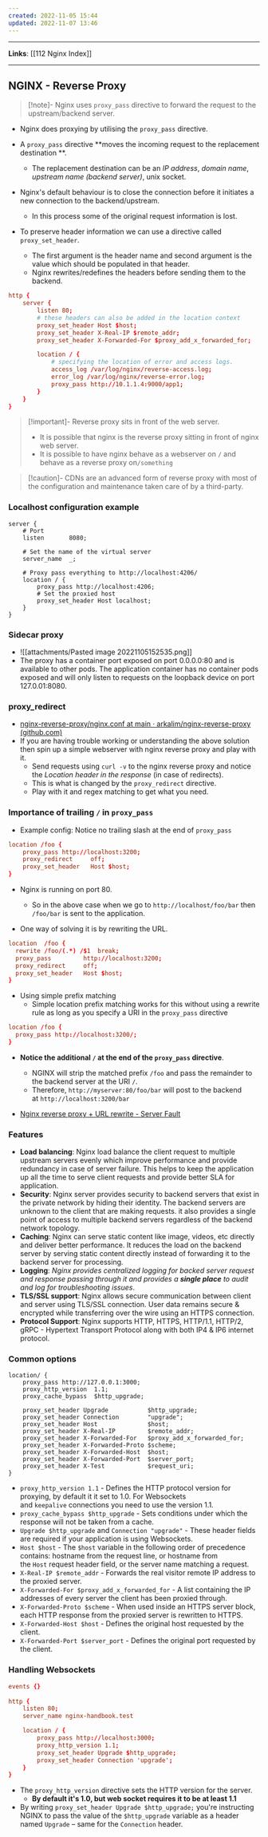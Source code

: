 ```yaml
---
created: 2022-11-05 15:44
updated: 2022-11-07 13:46
---
```

---
**Links**: [[112 Nginx Index]]

---
## NGINX - Reverse Proxy
> [!note]- Nginx uses `proxy_pass` directive to forward the request to the upstream/backend server.

- Nginx does proxying by utilising the `proxy_pass` directive.
- A `proxy_pass` directive **moves the incoming request to the replacement destination **. 
	- The replacement destination can be an *IP address*, *domain name*, *upstream name (backend server)*, unix socket.

- Nginx's default behaviour is to close the connection before it initiates a new connection to the backend/upstream.
	- In this process some of the original request information is lost.
- To preserve header information we can use a directive called `proxy_set_header`.
	- The first argument is the header name and second argument is the value which should be populated in that header.
	- Nginx rewrites/redefines the headers before sending them to the backend.

```nginx.conf
http {
	server {
		listen 80;
		# these headers can also be added in the location context
		proxy_set_header Host $host;
		proxy_set_header X-Real-IP $remote_addr;
		proxy_set_header X-Forwarded-For $proxy_add_x_forwarded_for;

		location / {
			# specifying the location of error and access logs.
			access_log /var/log/nginx/reverse-access.log;  
			error_log /var/log/nginx/reverse-error.log;
			proxy_pass http://10.1.1.4:9000/app1;
		}
	}
}
```

> [!important]- Reverse proxy sits in front of the web server.
> - It is possible that nginx is the reverse proxy sitting in front of nginx web server.
> - It is possible to have nginx behave as a webserver on `/` and behave as a reverse proxy on`/something` 

> [!caution]- CDNs are an advanced form of reverse proxy with most of the configuration and maintenance taken care of by a third-party.

### Localhost configuration example
```
server {
    # Port
    listen       8080;

    # Set the name of the virtual server
    server_name  _;

    # Proxy pass everything to http://localhost:4206/
    location / {
        proxy_pass http://localhost:4206;
        # Set the proxied host
        proxy_set_header Host localhost;
    }
}
```

### Sidecar proxy
- ![[attachments/Pasted image 20221105152535.png]]
- The proxy has a container port exposed on port 0.0.0.0:80 and is available to other pods. The application container has no container pods exposed and will only listen to requests on the loopback device on port 127.0.01:8080.

### proxy_redirect
- [nginx-reverse-proxy/nginx.conf at main · arkalim/nginx-reverse-proxy (github.com)](https://github.com/arkalim/nginx-reverse-proxy/blob/main/nginx/nginx.conf)
- If you are having trouble working or understanding the above solution then spin up a simple webserver with nginx reverse proxy and play with it.
	- Send requests using `curl -v` to the nginx reverse proxy and notice the *Location header in the response* (in case of redirects).
	- This is what is changed by the `proxy_redirect` directive.
	- Play with it and regex matching to get what you need.

### Importance of trailing `/` in `proxy_pass`

- Example config: Notice no trailing slash at the end of `proxy_pass`
```nginx.conf
location /foo {
	proxy_pass http://localhost:3200;
	proxy_redirect     off;
	proxy_set_header   Host $host;
}
```
- Nginx is running on port 80. 
	- So in the above case when we go to `http://localhost/foo/bar` then `/foo/bar` is sent to the application.

- One way of solving it is by rewriting the URL.
```nginx.conf
location  /foo {
  rewrite /foo/(.*) /$1  break;
  proxy_pass         http://localhost:3200;
  proxy_redirect     off;
  proxy_set_header   Host $host;
}
```

- Using simple prefix matching
	- Simple location prefix matching works for this without using a rewrite rule as long as you specify a URI in the `proxy_pass` directive

```nginx.conf
location /foo {
  proxy_pass http://localhost:3200/;
}
```

- **Notice the additional `/` at the end of the `proxy_pass` directive**. 
	- NGINX will strip the matched prefix `/foo` and pass the remainder to the backend server at the URI `/`. 
	- Therefore, `http://myserver:80/foo/bar` will post to the backend at `http://localhost:3200/bar`

- [Nginx reverse proxy + URL rewrite - Server Fault](https://serverfault.com/questions/379675/nginx-reverse-proxy-url-rewrite)

### Features
- **Load balancing**: Nginx load balance the client request to multiple upstream servers evenly which improve performance and provide redundancy in case of server failure. This helps to keep the application up all the time to serve client requests and provide better SLA for application.
- **Security**: Nginx server provides security to backend servers that exist in the private network by hiding their identity. The backend servers are unknown to the client that are making requests. it also provides a single point of access to multiple backend servers regardless of the backend network topology.
- **Caching**: Nginx can serve static content like image, videos, etc directly and deliver better performance. It reduces the load on the backend server by serving static content directly instead of forwarding it to the backend server for processing.
- **Logging**: *Nginx provides centralized logging for backed server request and response passing through it and provides a **single place** to audit and log for troubleshooting issues*.
- **TLS/SSL support**: Nginx allows secure communication between client and server using TLS/SSL connection. User data remains secure & encrypted while transferring over the wire using an HTTPS connection.
- **Protocol Support**: Nginx supports HTTP, HTTPS, HTTP/1.1, HTTP/2, gRPC - Hypertext Transport Protocol along with both IP4 & IP6 internet protocol.

### Common options
```
location/ {
	proxy_pass http://127.0.0.1:3000;
	proxy_http_version  1.1;
	proxy_cache_bypass  $http_upgrade;
	
	proxy_set_header Upgrade           $http_upgrade;
	proxy_set_header Connection        "upgrade";
	proxy_set_header Host              $host;
	proxy_set_header X-Real-IP         $remote_addr;
	proxy_set_header X-Forwarded-For   $proxy_add_x_forwarded_for;
	proxy_set_header X-Forwarded-Proto $scheme;
	proxy_set_header X-Forwarded-Host  $host;
	proxy_set_header X-Forwarded-Port  $server_port;
	proxy_set_header X-Test            $request_uri;
}
```

-   `proxy_http_version 1.1` - Defines the HTTP protocol version for proxying, by default it it set to 1.0. For Websockets and `keepalive` connections you need to use the version 1.1.
-   `proxy_cache_bypass $http_upgrade` - Sets conditions under which the response will not be taken from a cache.
-   `Upgrade $http_upgrade` and `Connection "upgrade"` - These header fields are required if your application is using Websockets.
-   `Host $host` - The `$host` variable in the following order of precedence contains: hostname from the request line, or hostname from the `Host` request header field, or the server name matching a request.
-   `X-Real-IP $remote_addr` - Forwards the real visitor remote IP address to the proxied server.
-   `X-Forwarded-For $proxy_add_x_forwarded_for` - A list containing the IP addresses of every server the client has been proxied through.
-   `X-Forwarded-Proto $scheme` - When used inside an HTTPS server block, each HTTP response from the proxied server is rewritten to HTTPS.
-   `X-Forwarded-Host $host` - Defines the original host requested by the client.
-   `X-Forwarded-Port $server_port` - Defines the original port requested by the client.

### Handling Websockets
```nginx.conf
events {}
  
http {
    listen 80;
    server_name nginx-handbook.test

    location / {
        proxy_pass http://localhost:3000;
        proxy_http_version 1.1;
        proxy_set_header Upgrade $http_upgrade;
        proxy_set_header Connection 'upgrade';
    }
}
```
- The `proxy_http_version` directive sets the HTTP version for the server. 
	- **By default it's 1.0, but web socket requires it to be at least 1.1**
- By writing `proxy_set_header Upgrade $http_upgrade;` you're instructing NGINX to pass the value of the `$http_upgrade` variable as a header named `Upgrade` – same for the `Connection` header.